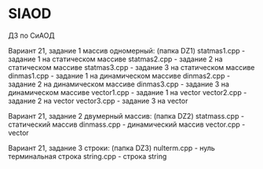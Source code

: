 # SIAOD
ДЗ по СиАОД

Вариант 21, задание 1 массив одномерный: (папка DZ1)
statmas1.cpp - задание 1 на статическом массиве
statmas2.cpp - задание 2 на статическом массиве
statmas3.cpp - задание 3 на статическом массиве
dinmas1.cpp - задание 1 на динамическом массиве
dinmas2.cpp - задание 2 на динамическом массиве
dinmas3.cpp - задание 3 на динамическом массиве
vector1.cpp - задание 1 на vector
vector2.cpp - задание 2 на vector
vector3.cpp - задание 3 на vector


Вариант 21, задание 2 двумерный массив: (папка DZ2)
statmass.cpp - статический массив
dinmass.cpp - динамический массив
vector.cpp - vector

Вариант 21, задание 3 строки: (папка DZ3)
nulterm.cpp - нуль терминальная строка
string.cpp - строка string
